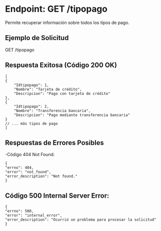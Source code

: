 Endpoint: GET /tipopago
=======================

Permite recuperar información sobre todos los tipos de pago.

## Ejemplo de Solicitud
GET /tipopago

## Respuesta Exitosa (Código 200 OK)
    [
    {
        "Idtipopago": 1,
        "Nombre": "Tarjeta de crédito",
        "Descripcion": "Pago con tarjeta de crédito"
    },
    {
        "Idtipopago": 2,
        "Nombre": "Transferencia bancaria",
        "Descripcion": "Pago mediante transferencia bancaria"
    }
    // ... más tipos de pago
    ]

## Respuestas de Errores Posibles

-Código 404 Not Found:

    {
    "errno": 404,
    "error": "not_found",
    "error_description": "Not found."
    }
## Código 500 Internal Server Error:
    {
    "errno": 500,
    "error": "internal_error",
    "error_description": "Ocurrió un problema para procesar la solicitud"
    }




